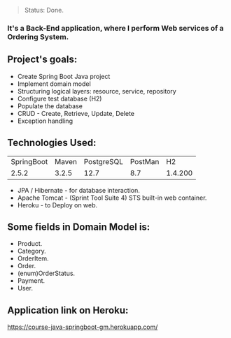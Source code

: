 > Status: Done.

### It's a Back-End application, where I perform Web services of a Ordering System.

## Project's goals:

+ Create Spring Boot Java project
+ Implement domain model
+ Structuring logical layers: resource, service, repository
+ Configure test database (H2)
+ Populate the database
+ CRUD - Create, Retrieve, Update, Delete
+ Exception handling

## Technologies Used:

<table>
  <tr>
    <td>SpringBoot</td>
    <td>Maven</td>
    <td>PostgreSQL</td>
    <td>PostMan</td>
    <td>H2</td>
  </tr>
  <tr>
    <td>2.5.2</td>
    <td>3.2.5</td>
    <td>12.7</td>
    <td>8.7</td>
    <td>1.4.200</td>
  </tr>
</table>

* JPA / Hibernate - for database interaction.
* Apache Tomcat - (Sprint Tool Suite 4) STS built-in web container.
* Heroku - to Deploy on web.

## Some fields in Domain Model is:

+ Product.
+ Category.
+ OrderItem.
+ Order.
+ (enum)OrderStatus.
+ Payment.
+ User.

## Application link on Heroku:

https://course-java-springboot-gm.herokuapp.com/

